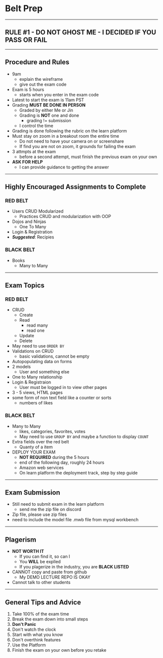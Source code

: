 # Belt Prep

---

## RULE #1 - DO NOT GHOST ME - I DECIDED IF YOU PASS OR FAIL

---

## Procedure and Rules

- 9am
  - explain the wireframe
  - give out the exam code
- Exam is 5 hours
  - starts when you enter in the exam code
- Latest to start the exam is 11am PST
- Grading **MUST BE DONE IN PERSON**
  - Graded by either Me or Jin
  - Grading is **NOT** one and done
    - grading != submission
  - I control the time
- Grading is done following the rubric on the learn platform
- Must stay on zoom in a breakout room the entire time
  - Do not need to have your camera on or screenshare
  - If find you are not on zoom, it grounds for failing the exam
- 3 attmpts at the exam
  - before a second attempt, must finish the previous exam on your own
- **ASK FOR HELP**
  - I can provide guidance to getting the answer

---

## Highly Encouraged Assignments to Complete

### RED BELT

- Users CRUD Modularized
  - Practices CRUD and modularization with OOP
- Dojos and Ninjas
  - One To Many
- Login & Registration
- **_Suggested_**: Recipies

### BLACK BELT

- Books
  - Many to Many

---

## Exam Topics

### RED BELT

- CRUD
  - Create
  - Read
    - read many
    - read one
  - Update
  - Delete
- May need to use `ORDER BY`
- Validations on CRUD
  - basic validations, cannot be empty
- Autopopulating data on forms
- 2 models
  - User and something else
- One to Many relationship
- Login & Registraion
  - User must be logged in to view other pages
- 3 - 5 views, HTML pages
- some form of non text field like a counter or sorts
  - numbers of likes

### BLACK BELT

- Many to Many
  - likes, categories, favorites, votes
  - May need to use `GROUP BY` and maybe a function to display `COUNT`
- Extra fields over the red belt
  - Quanty of a item
- DEPLOY YOUR EXAM
  - **NOT REQUIRED** during the 5 hours
  - end of the following day, roughly 24 hours
  - Amazon web services
  - On learn platform the deployment track, step by step guide

---

## Exam Submission

- Still need to submit exam in the learn platform
  - send me the zip file on discord
- Zip file, please use zip files
- need to include the model file .mwb file from mysql workbench

---

## Plagerism

- **NOT WORTH IT**
  - If you can find it, so can I
  - You **WILL** be explled
  - If you plagerize in the industry, you are **BLACK LISTED**
- CANNOT copy and paste from github
  - My DEMO LECTURE REPO IS OKAY
- Cannot talk to other students

---

## General Tips and Advice

1. Take 100% of the exam time
2. Break the exam down into small steps
3. **Don't Panic**
4. Don't watch the clock
5. Start with what you know
6. Don't overthink features
7. Use the Platform
8. Finish the exam on your own before you retake

